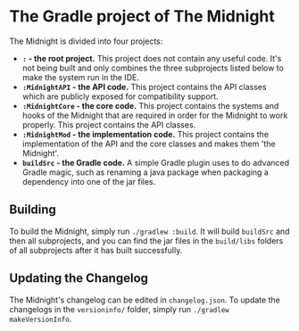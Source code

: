 # The Gradle project of The Midnight

The Midnight is divided into four projects:

- **`:` - the root project.** This project does not contain any useful code. It's not being built and only combines the three subprojects listed below to make the system run in the IDE.
- **`:MidnightAPI` - the API code.** This project contains the API classes which are publicly exposed for compatibility support.
- **`:MidnightCore` - the core code.** This project contains the systems and hooks of the Midnight that are required in order for the Midnight to work properly. This project contains the API classes.
- **`:MidnightMod` - the implementation code.** This project contains the implementation of the API and the core classes and makes them 'the Midnight'.
- **`buildSrc` - the Gradle code.** A simple Gradle plugin uses to do advanced Gradle magic, such as renaming a java package when packaging a dependency into one of the jar files.

## Building

To build the Midnight, simply run `./gradlew :build`. It will build `buildSrc` and then all subprojects, and you can find the jar files in the `build/libs` folders of all subprojects after it has built successfully.

## Updating the Changelog

The Midnight's changelog can be edited in `changelog.json`. To update the changelogs in the `versioninfo/` folder, simply run `./gradlew makeVersionInfo`.
